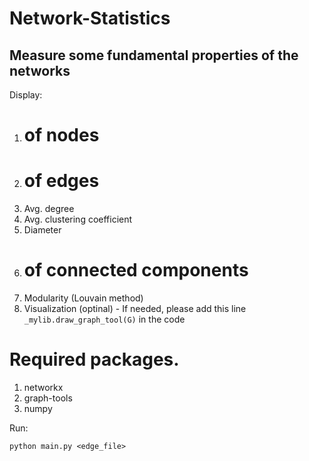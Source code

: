 # Network-Statistics
Measure some fundamental properties of the networks
------
Display:
1. # of nodes
2. # of edges
3. Avg. degree
4. Avg. clustering coefficient
5. Diameter
6. # of connected components
7. Modularity (Louvain method)
8. Visualization (optinal) - If needed, please add this line `_mylib.draw_graph_tool(G)` in the code

# Required packages.
1. networkx
2. graph-tools
3. numpy

Run:
```
python main.py <edge_file>
```
